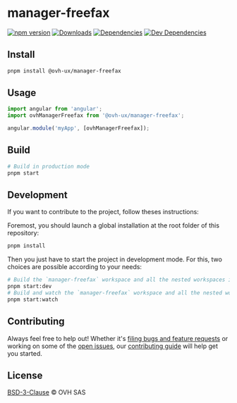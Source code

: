 # manager-freefax

[![npm version](https://badgen.net/npm/v/@ovh-ux/manager-freefax)](https://www.npmjs.com/package/@ovh-ux/manager-freefax) [![Downloads](https://badgen.net/npm/dt/@ovh-ux/manager-freefax)](https://npmjs.com/package/@ovh-ux/manager-freefax) [![Dependencies](https://badgen.net/david/dep/ovh-ux/manager/packages/manager/modules/freefax)](https://npmjs.com/package/@ovh-ux/manager-freefax?activeTab=dependencies) [![Dev Dependencies](https://badgen.net/david/dev/ovh-ux/manager/packages/manager/modules/freefax)](https://npmjs.com/package/@ovh-ux/manager-freefax?activeTab=dependencies)

## Install

```sh
pnpm install @ovh-ux/manager-freefax
```

## Usage

```js
import angular from 'angular';
import ovhManagerFreefax from '@ovh-ux/manager-freefax';

angular.module('myApp', [ovhManagerFreefax]);
```

## Build

```sh
# Build in production mode
pnpm start
```

## Development

If you want to contribute to the project, follow theses instructions:

Foremost, you should launch a global installation at the root folder of this repository:

```sh
pnpm install
```

Then you just have to start the project in development mode. For this, two choices are possible according to your needs:

```sh
# Build the `manager-freefax` workspace and all the nested workspaces in development mode and watch only `manager-freefax` workspace
pnpm start:dev
# Build and watch the `manager-freefax` workspace and all the nested workspaces in development mode
pnpm start:watch
```

## Contributing

Always feel free to help out! Whether it's [filing bugs and feature requests](https://github.com/ovh/manager/issues/new) or working on some of the [open issues](https://github.com/ovh/manager/issues), our [contributing guide](https://github.com/ovh/manager/blob/master/CONTRIBUTING.md) will help get you started.

## License

[BSD-3-Clause](LICENSE) © OVH SAS
